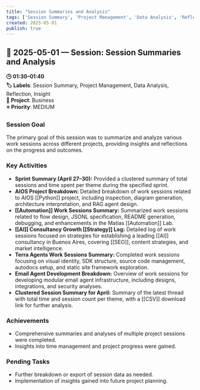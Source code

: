 ```yaml
---
title: "Session Summaries and Analysis"
tags: ['Session Summary', 'Project Management', 'Data Analysis', 'Reflection', 'Insight']
created: 2025-05-01
publish: true
---
```


## 📅 2025-05-01 — Session: Session Summaries and Analysis

**🕒 01:30–01:40**  
**🏷️ Labels**: Session Summary, Project Management, Data Analysis, Reflection, Insight  
**📂 Project**: Business  
**⭐ Priority**: MEDIUM  


### Session Goal
The primary goal of this session was to summarize and analyze various work sessions across different projects, providing insights and reflections on the progress and outcomes.

### Key Activities
- **Sprint Summary (April 27–30):** Provided a clustered summary of total sessions and time spent per theme during the specified sprint.
- **AIOS Project Breakdown:** Detailed breakdown of work sessions related to AIOS [[Python]] project, including inspection, diagram generation, architecture interpretation, and RAG agent design.
- **[[Automation]] Work Sessions Summary:** Summarized work sessions related to flow design, JSONL specification, README generation, debugging, and enhancements in the Matías [[Automation]] Lab.
- **[[AI]] Consultancy Growth [[Strategy]] Log:** Detailed log of work sessions focused on strategies for establishing a leading [[AI]] consultancy in Buenos Aires, covering [[SEO]], content strategies, and market intelligence.
- **Terra Agents Work Sessions Summary:** Completed work sessions focusing on visual identity, SDK structure, source code management, autodocs setup, and static site framework exploration.
- **Email Agent Development Breakdown:** Overview of work sessions for developing modular email agent infrastructure, including designs, integrations, and security analyses.
- **Clustered Session Summary for April:** Summary of the latest thread with total time and session count per theme, with a [[CSV]] download link for further analysis.

### Achievements
- Comprehensive summaries and analyses of multiple project sessions were completed.
- Insights into time management and project progress were gained.

### Pending Tasks
- Further breakdown or export of session data as needed.
- Implementation of insights gained into future project planning.
